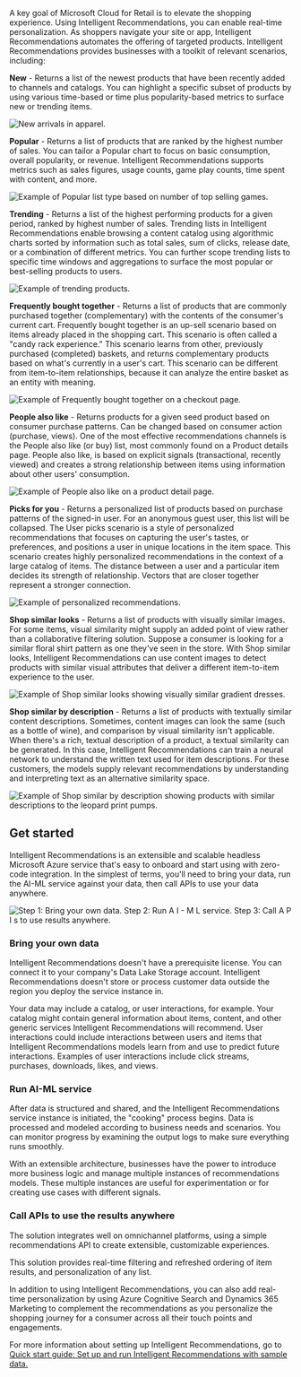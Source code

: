A key goal of Microsoft Cloud for Retail is to elevate the shopping experience. Using Intelligent Recommendations, you can enable real-time personalization. As shoppers navigate your site or app, Intelligent Recommendations automates the offering of targeted products. Intelligent Recommendations provides businesses with a toolkit of relevant scenarios, including:

**New** - Returns a list of the newest products that have been recently added to channels and catalogs. You can highlight a specific subset of products by using various time-based or time plus popularity-based metrics to surface new or trending items.

![New arrivals in apparel.](../media/new.png)

**Popular** - Returns a list of products that are ranked by the highest number of sales. You can tailor a Popular chart to focus on basic consumption, overall popularity, or revenue. Intelligent Recommendations supports metrics such as sales figures, usage counts, game play counts, time spent with content, and more.

![Example of Popular list type based on number of top selling games.](../media/popular.png)

**Trending** - Returns a list of the highest performing products for a given period, ranked by highest number of sales. Trending lists in Intelligent Recommendations enable browsing a content catalog using algorithmic charts sorted by information such as total sales, sum of clicks, release date, or a combination of different metrics. You can further scope trending lists to specific time windows and aggregations to surface the most popular or best-selling products to users.

![Example of trending products.](../media/trending.png)

**Frequently bought together** - Returns a list of products that are commonly purchased together (complementary) with the contents of the consumer's current cart. Frequently bought together is an up-sell scenario based on items already placed in the shopping cart. This scenario is often called a "candy rack experience." This scenario learns from other, previously purchased (completed) baskets, and returns complementary products based on what's currently in a user's cart. This scenario can be different from item-to-item relationships, because it can analyze the entire basket as an entity with meaning.

![Example of Frequently bought together on a checkout page.](../media/frequently.png)

**People also like** - Returns products for a given seed product based on consumer purchase patterns. Can be changed based on consumer action (purchase, views). One of the most effective recommendations channels is the People also like (or buy) list, most commonly found on a Product details page. People also like, is based on explicit signals (transactional, recently viewed) and creates a strong relationship between items using information about other users' consumption.

![Example of People also like on a product detail page.](../media/people.png)

**Picks for you** - Returns a personalized list of products based on purchase patterns of the signed-in user. For an anonymous guest user, this list will be collapsed. The User picks scenario is a style of personalized recommendations that focuses on capturing the user's tastes, or preferences, and positions a user in unique locations in the item space. This scenario creates highly personalized recommendations in the context of a large catalog of items. The distance between a user and a particular item decides its strength of relationship. Vectors that are closer together represent a stronger connection.

![Example of personalized recommendations.](../media/picks.png)

**Shop similar looks** - Returns a list of products with visually similar images. For some items, visual similarity might supply an added point of view rather than a collaborative filtering solution. Suppose a consumer is looking for a similar floral shirt pattern as one they've seen in the store. With Shop similar looks, Intelligent Recommendations can use content images to detect products with similar visual attributes that deliver a different item-to-item experience to the user.

![Example of Shop similar looks showing visually similar gradient dresses.](../media/similar.png)

**Shop similar by description** - Returns a list of products with textually similar content descriptions. Sometimes, content images can look the same (such as a bottle of wine), and comparison by visual similarity isn't applicable. When there's a rich, textual description of a product, a textual similarity can be generated. In this case, Intelligent Recommendations can train a neural network to understand the written text used for item descriptions. For these customers, the models supply relevant recommendations by understanding and interpreting text as an alternative similarity space.

![Example of Shop similar by description showing products with similar descriptions to the leopard print pumps.](../media/description.png)

## Get started

Intelligent Recommendations is an extensible and scalable headless Microsoft Azure service that's easy to onboard and start using with zero-code integration. In the simplest of terms, you'll need to bring your data, run the AI-ML service against your data, then call APIs to use your data anywhere.

![Step 1: Bring your own data. Step 2: Run A I - M L service. Step 3: Call A P I s to use results anywhere.](../media/steps.png)

### Bring your own data

Intelligent Recommendations doesn't have a prerequisite license. You can connect it to your company's Data Lake Storage account. Intelligent Recommendations doesn't store or process customer data outside the region you deploy the service instance in.

Your data may include a catalog, or user interactions, for example. Your catalog might contain general information about items, content, and other generic services Intelligent Recommendations will recommend. User interactions could include interactions between users and items that Intelligent Recommendations models learn from and use to predict future interactions. Examples of user interactions include click streams, purchases, downloads, likes, and views.

### Run AI-ML service

After data is structured and shared, and the Intelligent Recommendations service instance is initiated, the "cooking" process begins. Data is processed and modeled according to business needs and scenarios. You can monitor progress by examining the output logs to make sure everything runs smoothly.

With an extensible architecture, businesses have the power to introduce more business logic and manage multiple instances of recommendations models. These multiple instances are useful for experimentation or for creating use cases with different signals.

### Call APIs to use the results anywhere

The solution integrates well on omnichannel platforms, using a simple recommendations API to create extensible, customizable experiences.

This solution provides real-time filtering and refreshed ordering of item results, and personalization of any list.

In addition to using Intelligent Recommendations, you can also add real-time personalization by using Azure Cognitive Search and Dynamics 365 Marketing to complement the recommendations as you personalize the shopping journey for a consumer across all their touch points and engagements.

For more information about setting up Intelligent Recommendations, go to [Quick start guide: Set up and run Intelligent Recommendations with sample data.](/industry/retail/intelligent-recommendations/quickstart/?azure-portal=true)
